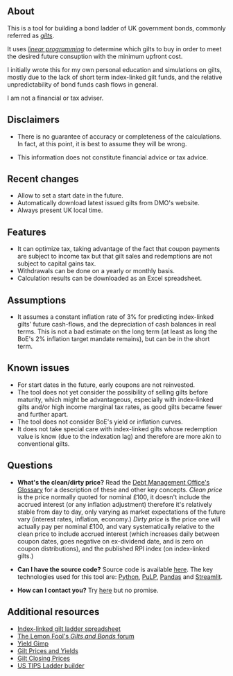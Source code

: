 ## About

This is a tool for building a bond ladder of UK government bonds, commonly referred as [_gilts_](https://www.dmo.gov.uk/responsibilities/gilt-market/about-gilts/).

It uses _[linear
programming](https://en.wikipedia.org/wiki/Linear_programming)_ to determine which gilts to buy in order to meet the desired future consuption with the minimum upfront cost.

I initially wrote this for my own personal education and simulations on gilts, mostly due to the lack of short term index-linked gilt funds, and the relative unpredictability of bond funds cash flows in general.

I am not a financial or tax adviser.

## Disclaimers

* There is no guarantee of accuracy or completeness of the calculations.
  In fact, at this point, it is best to assume they will be wrong.

* This information does not constitute financial advice or tax advice.

## Recent changes

- Allow to set a start date in the future.
- Automatically download latest issued gilts from DMO's website.
- Always present UK local time.

## Features

* It can optimize tax, taking advantage of the fact that coupon payments are subject to income tax but that gilt sales and redemptions are not subject to capital gains tax.
* Withdrawals can be done on a yearly or monthly basis.
* Calculation results can be downloaded as an Excel spreadsheet.

## Assumptions

* It assumes a constant inflation rate of 3% for predicting index-linked gilts' future cash-flows, and the depreciation of cash balances in real terms.  This is not a bad estimate on the long term (at least as long the BoE's 2% inflation target mandate remains), but can be in the short term.

## Known issues

* For start dates in the future, early coupons are not reinvested.
* The tool does not yet consider the possibility of selling gilts before maturity, which might be advantageous, especially with index-linked gilts and/or high income marginal tax rates, as good gilts became fewer and further apart.
* The tool does not consider BoE's yield or inflation curves.
* It does not take special care with index-linked gilts whose redemption value is know (due to the indexation lag) and therefore are more akin to conventional gilts.

## Questions

* **What's the clean/dirty price?**
  Read the [Debt Management Office's Glossary](https://www.dmo.gov.uk/help/glossary/) for a description of these and other key concepts.
  _Clean price_ is the price normally quoted for nominal £100, it doesn't include the accrued interest (or any inflation adjustment) therefore it's relatively stable from day to day, only varying as market expectations of the future vary (interest rates, inflation, economy.)
  _Dirty price_ is the price one will actually pay per nominal £100, and vary systematically relative to the clean price to include accrued interest (which increases daily between coupon dates, goes negative on ex-dividend date, and is zero on coupon distributions), and the published RPI index (on index-linked gilts.)

* **Can I have the source code?**
  Source code is available [here](https://github.com/LateGenXer/finance/).  The key technologies used for this tool are: [Python](https://www.python.org/), [PuLP](https://coin-or.github.io/pulp/), [Pandas](https://pandas.pydata.org/) and [Streamlit](https://streamlit.io/).

* **How can I contact you?**
  Try [here](https://www.reddit.com/user/LateGenXer/) but no promise.

## Additional resources

* [Index-linked gilt ladder spreadsheet](https://www.lemonfool.co.uk/viewtopic.php?p=621213#p621213)
* [The Lemon Fool's _Gilts and Bonds_ forum](https://www.lemonfool.co.uk/viewforum.php?f=52)
* [Yield Gimp](https://www.yieldgimp.com/)
* [Gilt Prices and Yields](https://www.dividenddata.co.uk/uk-gilts-prices-yields.py)
* [Gilt Closing Prices](https://www.tradeweb.com/our-markets/data--reporting/gilt-closing-prices/)
* [US TIPS Ladder builder](https://www.tipsladder.com/)
